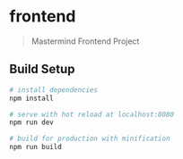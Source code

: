 # frontend

> Mastermind Frontend Project

## Build Setup

```bash
# install dependencies
npm install

# serve with hot reload at localhost:8080
npm run dev

# build for production with minification
npm run build
```
